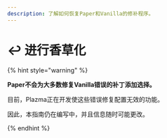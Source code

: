 ```yaml
---
description: 了解如何恢复Paper和Vanilla的修补程序。
---
```


# ↩️ 进行香草化

{% hint style="warning" %}

**Paper不会为大多数修复Vanilla错误的补丁添加选择。**

目前，Plazma正在开发使这些错误修复配置无效的功能。

因此，本指南仍在编写中，并且信息随时可能更改。

{% endhint %}
